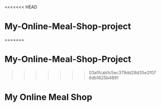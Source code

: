 <<<<<<< HEAD
# My-Online-Meal-Shop-project
=======
# My-Online-Meal-Shop-Project
>>>>>>> 03a1fcab1c5ec379dd28d35e2f076db1625b4891
# My Online Meal Shop
